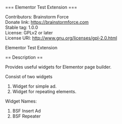 === Elementor Test Extension ===

Contributors: Brainstorm Force \
Donate link: https://brainstormforce.com \
Stable tag: 1.0.0 \
License: GPLv2 or later \
License URI: http://www.gnu.org/licenses/gpl-2.0.html

Elementor Test Extension

== Description ==

Provides useful widgets for Elementor page builder.

Consist of two widgets
1. Widget for simple ad.
2. Widget for repeating elements.

Widget Names:
1. BSF Insert Ad
2. BSF Repeater